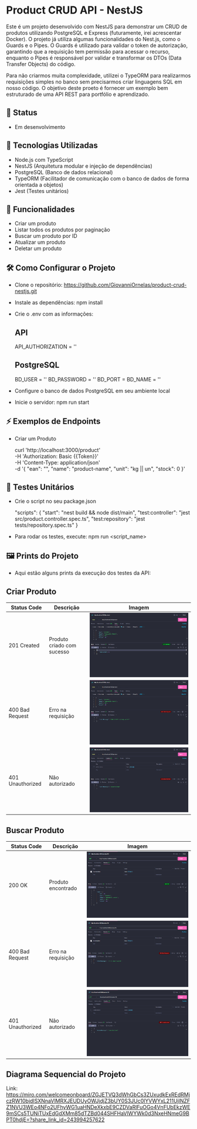 # Product CRUD API - NestJS

Este é um projeto desenvolvido com NestJS para demonstrar um CRUD de produtos utilizando PostgreSQL e Express (futuramente, irei acrescentar Docker). O projeto já utiliza algumas funcionalidades do Nest.js, como o Guards e o Pipes. O Guards é utilizado para validar o token de autorização, garantindo que a requisição tem permissão para acessar o recurso, enquanto o Pipes é responsável por validar e transformar os DTOs (Data Transfer Objects) do código.

Para não criarmos muita complexidade, utilizei o TypeORM para realizarmos requisições simples no banco sem precisarmos criar linguagens SQL em nosso código. O objetivo deste proeto é fornecer um exemplo bem estruturado de uma API REST para portfólio e aprendizado.

## 🚧 Status
- Em desenvolvimento

## 🚀 Tecnologias Utilizadas

- Node.js com TypeScript
- NestJS (Arquitetura modular e injeção de dependências)
- PostgreSQL (Banco de dados relacional)
- TypeORM (Facilitador de comunicação com o banco de dados de forma orientada a objetos)
- Jest (Testes unitários)

## 📌 Funcionalidades

- Criar um produto
- Listar todos os produtos por paginação
- Buscar um produto por ID
- Atualizar um produto
- Deletar um produto

## 🛠️ Como Configurar o Projeto

- Clone o repositório: https://github.com/GiovanniOrnelas/product-crud-nestjs.git
- Instale as dependências: npm install
- Crie o .env com as informações:
    ## API
    API_AUTHORIZATION = ''

    ## PostgreSQL
    BD_USER = ''
    BD_PASSWORD = ''
    BD_PORT = 
    BD_NAME = ''
- Configure o banco de dados PostgreSQL em seu ambiente local
- Inicie o servidor: npm run start

## ⚡ Exemplos de Endpoints

- Criar um Produto

    curl 'http://localhost:3000/product' \
    -H 'Authorization: Basic {{Token}}' \
    -H 'Content-Type: application/json' \
    -d '{
        "ean": "",
        "name": "product-name",
        "unit": "kg || un",
        "stock": 0
    }'

## 🧪 Testes Unitários

- Crie o script no seu package.json

    "scripts": {
        "start": "nest build && node dist/main",
        "test:controller": "jest src/product.controller.spec.ts",
        "test:repository": "jest tests/repository.spec.ts"
    }

- Para rodar os testes, execute: npm run <script_name>

## 🖼️ Prints do Projeto

- Aqui estão alguns prints da execução dos testes da API:

## Criar Produto

| Status Code        | Descrição                  | Imagem                                                               |
|--------------------|----------------------------|----------------------------------------------------------------------|
| 201 Created        | Produto criado com sucesso | ![201 - Create](tests/screenshots/create/201-create.png)             |
| 400 Bad Request    | Erro na requisição         | ![400 - Bad Request](tests/screenshots/create/400-bad_request.png)   |
| 401 Unauthorized   | Não autorizado             | ![401 - Unauthorized](tests/screenshots/create/401-unauthorized.png) |

## Buscar Produto

| Status Code        | Descrição                  | Imagem                                                             |
|--------------------|----------------------------|--------------------------------------------------------------------|
| 200 OK             | Produto encontrado         | ![200 - OK](tests/screenshots/find/200-ok.png)                     |
| 400 Bad Request    | Erro na requisição         | ![400 - Bad Request](tests/screenshots/find/400-bad_request.png)   |
| 401 Unauthorized   | Não autorizado             | ![401 - Unauthorized](tests/screenshots/find/401-unauthorized.png) |


## Diagrama Sequencial do Projeto

Link: https://miro.com/welcomeonboard/ZGJETVQ3dWhGbCs3ZUxudkExREdRMjczRW10bjdISXNnaVlMRXJEUDUyOWJjdjZ3bUY0S3JUc0lYVWYxL211UjlNZFZ1NVU3WEo4NFo2UFhyWG1uaHNDeXkxbE9CZDVaRlFuOGo4VnFUbEkzWE9mSCs5TUNiTUxEdGdXMm85dTZBd044SHFHaVlWYWk0d3NxeHNmeG9BPT0hdjE=?share_link_id=243994257622